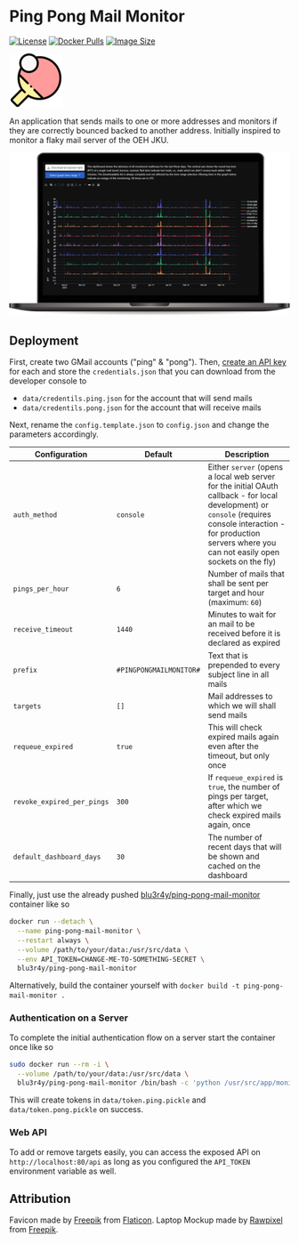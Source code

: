 # Ping Pong Mail Monitor

[![License](https://img.shields.io/badge/License-AGPL%203.0-yellow?style=popout-square)](LICENSE.txt)
[![Docker Pulls](https://img.shields.io/docker/pulls/blu3r4y/ping-pong-mail-monitor.svg?style=popout-square)](https://hub.docker.com/r/blu3r4y/ping-pong-mail-monitor)
[![Image Size](https://img.shields.io/docker/image-size/blu3r4y/ping-pong-mail-monitor/latest.svg?style=popout-square)](https://hub.docker.com/r/blu3r4y/ping-pong-mail-monitor)

![Icon](src/static/favicon.png)

An application that sends mails to one or more addresses and monitors if they are correctly bounced backed to another address.
Initially inspired to monitor a flaky mail server of the OEH JKU.

![Dashboard Screenshot](dashboard.png)

## Deployment

First, create two GMail accounts ("ping" & "pong").
Then, [create an API key](https://developers.google.com/gmail/api/quickstart/python) for each and store the `credentials.json` that you can download from the developer console to
  - `data/credentils.ping.json` for the account that will send mails
  - `data/credentils.pong.json` for the account that will receive mails

Next, rename the `config.template.json` to `config.json` and change the parameters accordingly.

| Configuration              | Default                 | Description |
|----------------------------|-------------------------|-------------|
| `auth_method`              | `console`               | Either `server` (opens a local web server for the initial OAuth callback - for local development) or `console` (requires console interaction - for production servers where you can not easily open sockets on the fly) |
| `pings_per_hour`           | `6`                     | Number of mails that shall be sent per target and hour (maximum: `60`) |
| `receive_timeout`          | `1440`                  | Minutes to wait for an mail to be received before it is declared as expired |
| `prefix`                   | `#PINGPONGMAILMONITOR#` | Text that is prepended to every subject line in all mails |
| `targets`                  | `[]`                    | Mail addresses to which we will shall send mails |
| `requeue_expired`          | `true`                  | This will check expired mails again even after the timeout, but only once |
| `revoke_expired_per_pings` | `300`                   | If `requeue_expired` is `true`, the number of pings per target, after which we check expired mails again, once |
| `default_dashboard_days`   | `30`                    | The number of recent days that will be shown and cached on the dashboard |

Finally, just use the already pushed [blu3r4y/ping-pong-mail-monitor](https://hub.docker.com/r/blu3r4y/ping-pong-mail-monitor) container like so

```bash
docker run --detach \
  --name ping-pong-mail-monitor \
  --restart always \
  --volume /path/to/your/data:/usr/src/data \
  --env API_TOKEN=CHANGE-ME-TO-SOMETHING-SECRET \
  blu3r4y/ping-pong-mail-monitor
```

Alternatively, build the container yourself with `docker build -t ping-pong-mail-monitor .`

### Authentication on a Server

To complete the initial authentication flow on a server start the container once like so

```bash
sudo docker run --rm -i \
  --volume /path/to/your/data:/usr/src/data \
  blu3r4y/ping-pong-mail-monitor /bin/bash -c 'python /usr/src/app/monitor.py'
```

This will create tokens in `data/token.ping.pickle` and `data/token.pong.pickle` on success.

### Web API

To add or remove targets easily, you can access the exposed API on `http://localhost:80/api` as long as you configured the `API_TOKEN` environment variable as well.

## Attribution

Favicon made by [Freepik](https://www.flaticon.com/authors/freepik) from [Flaticon](https://www.flaticon.com/).
Laptop Mockup made by [Rawpixel](https://www.rawpixel.com/) from [Freepik](http://freepik.com/).